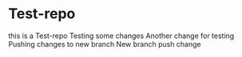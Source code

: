 # Test-repo
this is a Test-repo
Testing some changes
Another change for testing
Pushing changes to new branch
New branch push change
